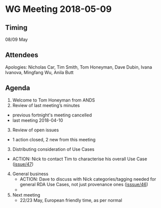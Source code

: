 # WG Meeting 2018-05-09


## Timing
08/09 May


## Attendees

Apologies: Nicholas Car, Tim Smith, Tom Honeyman, Dave Dubin, Ivana Ivanova, Mingfang Wu, Anila Butt


## Agenda
1. Welcome to Tom Honeyman from ANDS
2. Review of last meeting’s minutes
  * previous fortnight's meeting cancelled
  * last meeting 2018-04-10
3. Review of open issues
  * 1 action closed, 2 new from this meeting
3. Distributing consideration of Use Cases
  * ACTION: Nick to contact Tim to characterise his overall Use Case ([issue/47](https://github.com/RDAProvPatWG/minutes/issues/47))
4. General business
    * ACTION: Dave to discuss with Nick categories/tagging needed for general RDA Use Cases, not just provenance ones ([isssue/46](https://github.com/RDAProvPatWG/minutes/issues/46))
    * 
5. Next meeting
    * 22/23 May, European friendly time, as per normal
